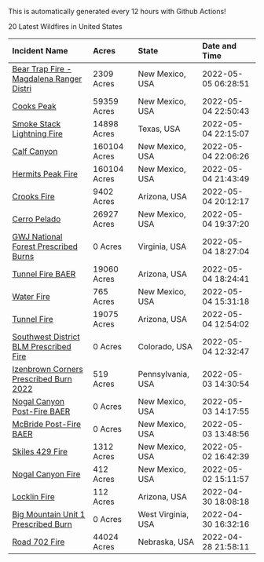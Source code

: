 This is automatically generated every 12 hours with Github Actions!

20 Latest Wildfires in United States

 | Incident Name | Acres | State | Date and Time |
|:---|:---|:---|:---|
| [Bear Trap Fire - Magdalena Ranger Distri](https://inciweb.nwcg.gov/incident/8093/) | 2309 Acres | New Mexico, USA | 2022-05-05 06:28:51 |
| [Cooks Peak](https://inciweb.nwcg.gov/incident/8066/) | 59359 Acres | New Mexico, USA | 2022-05-04 22:50:43 |
| [Smoke Stack Lightning Fire](https://inciweb.nwcg.gov/incident/8094/) | 14898 Acres | Texas, USA | 2022-05-04 22:15:07 |
| [Calf Canyon](https://inciweb.nwcg.gov/incident/8069/) | 160104 Acres | New Mexico, USA | 2022-05-04 22:06:26 |
| [Hermits Peak Fire](https://inciweb.nwcg.gov/incident/8049/) | 160104 Acres | New Mexico, USA | 2022-05-04 21:43:49 |
| [Crooks Fire](https://inciweb.nwcg.gov/incident/8067/) | 9402 Acres | Arizona, USA | 2022-05-04 20:12:17 |
| [Cerro Pelado](https://inciweb.nwcg.gov/incident/8075/) | 26927 Acres | New Mexico, USA | 2022-05-04 19:37:20 |
| [GWJ National Forest Prescribed Burns](https://inciweb.nwcg.gov/incident/7945/) | 0 Acres | Virginia, USA | 2022-05-04 18:27:04 |
| [Tunnel Fire BAER](https://inciweb.nwcg.gov/incident/8088/) | 19060 Acres | Arizona, USA | 2022-05-04 18:24:41 |
| [Water Fire](https://inciweb.nwcg.gov/incident/8089/) | 765 Acres | New Mexico, USA | 2022-05-04 15:31:18 |
| [Tunnel Fire](https://inciweb.nwcg.gov/incident/8068/) | 19075 Acres | Arizona, USA | 2022-05-04 12:54:02 |
| [Southwest District BLM Prescribed Fire ](https://inciweb.nwcg.gov/incident/7852/) | 0 Acres | Colorado, USA | 2022-05-04 12:32:47 |
| [Izenbrown Corners Prescribed Burn 2022](https://inciweb.nwcg.gov/incident/8087/) | 519 Acres | Pennsylvania, USA | 2022-05-03 14:30:54 |
| [Nogal Canyon Post-Fire BAER](https://inciweb.nwcg.gov/incident/8072/) | 0 Acres | New Mexico, USA | 2022-05-03 14:17:55 |
| [McBride Post-Fire BAER](https://inciweb.nwcg.gov/incident/8080/) | 0 Acres | New Mexico, USA | 2022-05-03 13:48:56 |
| [Skiles 429 Fire](https://inciweb.nwcg.gov/incident/8092/) | 1312 Acres | New Mexico, USA | 2022-05-02 16:42:39 |
| [Nogal Canyon Fire](https://inciweb.nwcg.gov/incident/8062/) | 412 Acres | New Mexico, USA | 2022-05-02 15:11:57 |
| [Locklin Fire](https://inciweb.nwcg.gov/incident/8083/) | 112 Acres | Arizona, USA | 2022-04-30 18:08:18 |
| [Big Mountain Unit 1 Prescribed Burn](https://inciweb.nwcg.gov/incident/8082/) | 0 Acres | West Virginia, USA | 2022-04-30 16:32:16 |
| [Road 702 Fire](https://inciweb.nwcg.gov/incident/8081/) | 44024 Acres | Nebraska, USA | 2022-04-28 21:58:11 |
